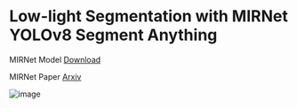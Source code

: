 # Low-light Segmentation with MIRNet YOLOv8 Segment Anything

MIRNet Model [Download](https://drive.google.com/file/d/1-6kafS_TiXfrgH0cbdRKUCOVxX5mcPoa/view?usp=sharing)

MIRNet Paper [Arxiv](https://arxiv.org/abs/2003.06792)

![image](https://user-images.githubusercontent.com/48186387/235452330-64d75966-ad28-4459-b643-0aa7e9a5f7f1.png)
